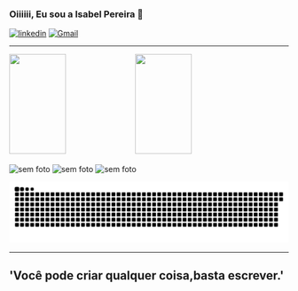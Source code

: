 ### Oiiiiii, Eu sou a Isabel Pereira 👋

[![linkedin](https://img.shields.io/badge/LinkedIn-0077B5?style=for-the-badge&logo=linkedin&logoColor=white)](https://www.linkedin.com/in/isabel-alvaro-543b2a23a/)
[![Gmail](https://img.shields.io/badge/Gmail-D14836?style=for-the-badge&logo=gmail&logoColor=white)](https://mail.google.com/mail/u/0/?tab=km#inbox)

<hr>

<div>
  <a href="https://github.com/IsabelNtanda" style="display: flex">
  <img width="45%" height="180em" src="https://github-readme-stats.vercel.app/api?username=IsabelNtanda&show_icons=true&theme=dracula&include_all_commits=true&count_private=true"/>
  <img width="45%" height="180em" src="https://github-readme-stats.vercel.app/api/top-langs/?username=IsabelNtanda&layout=compact&langs_count=7&theme=dracula"/>
  </a>
</div>
  
<div style='display:inline-block'><br>
  <img align='center' src='https://img.shields.io/badge/HTML5-E34F26?style=for-the-badge&logo=html5&logoColor=white' alt='sem foto '/>
  <img align='center' src='https://img.shields.io/badge/CSS3-1572B6?style=for-the-badge&logo=css3&logoColor=white' alt='sem foto '/>
  <img align='center' src='https://img.shields.io/badge/JavaScript-F7DF1E?style=for-the-badge&logo=javascript&logoColor=black' alt='sem foto '/>
</div>

![Snake animation](https://github.com/PedroMakengo/PedroMakengo/blob/output/github-contribution-grid-snake.svg)

<hr>

## 'Você pode criar qualquer coisa,basta escrever.'

